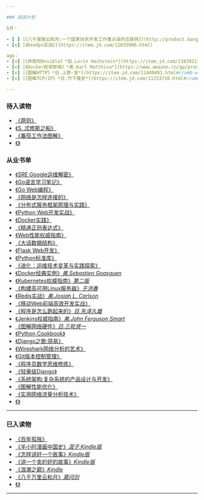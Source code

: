 ```yaml
---

### 阅读计划

5月：

- [ ] [《八千里路云和月:一个国家扶贫开发工作重点县的互联网》](http://product.dangdang.com/23730071.html)
- [x] [《DevOps实战》](https://item.jd.com/12035906.html) 

ago：
- [x] [《奔跑吧Ansible》*加.Lorin Hochstein*](https://item.jd.com/11839215.html)
- [x] [《Docker即学即用》*美.Karl Matthisa*](https://www.amazon.cn/gp/product/B019R55Z6W)
- [x] [《图解HTTP》*日.上野·宣*](https://item.jd.com/11449491.html#crumb-wrap)
- [x] [《图解TCP/IP》*日.竹下隆史*](https://item.jd.com/11253710.html#crumb-wrap)

---
```


### 待入读物

- [《原则》](https://item.jd.com/12257413.html)
- [《S. 忒修斯之船》](https://item.jd.com/11932116.html)
- [《番茄工作法图解》](http://product.dangdang.com/21021603.html)
- [《》]()

### 从业书单

- [《SRE Google运维解密》](https://item.jd.com/11973579.html)
- [《Go语言学习笔记》](https://item.jd.com/11944267.html)
- [《Go Web编程》](https://item.jd.com/12252845.html)
- [《网络是怎样连接的》](http://product.dangdang.com/24174119.html)
- [《分布式服务框架原理与实践》](http://product.dangdang.com/23851271.html)
- [《Python Web开发实战》](http://product.dangdang.com/24029839.html)
- [《Docker实践》](http://product.dangdang.com/25218250.html)
- [《精通正则表达式》](http://product.dangdang.com/22851836.html)
- [《Web性能权威指南》](https://item.jd.com/11444582.html)
- [《大话数据结构》](https://item.jd.com/10663703.html)
- [《Flask Web开发》](https://item.jd.com/11594082.html)
- [《Python标准库》](https://item.jd.com/11020898.html)
- [《进化：运维技术变革与实践探索》]()
- [《Docker经典实例》*美.Sebastien Goasguen*](https://item.jd.com/12126210.html)
- [《Kubernetes权威指南》*第二版*](https://item.jd.com/11980349.html)
- [《构建高可用Linux服务器》*于洪春*](https://item.jd.com/12267548.html)
- [《Redis实战》*美.Josiah L. Carlson*](https://item.jd.com/11791607.html)
- [《移动Web前端高效开发实战》](https://item.jd.com/12170351.html)
- [《程序是怎么跑起来的》*日.矢泽久雄*](https://item.jd.com/11676683.html)
- [《Jenkins权威指南》*美.John Ferguson Smart*](https://item.jd.com/12052762.html)
- [《图解网络硬件》*日.三轮贤一*](https://item.jd.com/11506709.html#crumb-wrap)
- [《Python Cookbook》](https://www.amazon.cn/gp/product/B00WKR1OKG/ref=oh_aui_detailpage_o01_s00?ie=UTF8&psc=1)
- [《Django之歌:简易》](https://www.amazon.cn/gp/product/B00P21W69K/ref=oh_aui_d_detailpage_o02_?ie=UTF8&psc=1)
- [《Wireshark网络分析的艺术》](https://www.amazon.cn/gp/product/B01AS1OS8A/ref=oh_aui_detailpage_o04_s00?ie=UTF8&psc=1)
- [《Git版本控制管理》](https://www.amazon.cn/gp/product/B00U42VM7Y/ref=oh_aui_detailpage_o04_s00?ie=UTF8&psc=1)
- [《程序员数学思维修炼》](http://product.dangdang.com/23447083.html)
- [《轻量级Django》](http://product.dangdang.com/24101643.html)
- [《系统架构:复杂系统的产品设计与开发》](http://product.dangdang.com/24166002.html)
- [《图解性能优化》](http://product.dangdang.com/24185678.html)
- [《实用网络流量分析技术》](https://item.jd.com/13788381692.html)
- [《》]()

---

### 已入读物

- [《百年孤独》](https://item.jd.com/12152685.html)
- [《半小时漫画中国史》*混子.Kindle版*](https://www.amazon.cn/gp/product/B072Z88B9T/ref=oh_aui_d_detailpage_o00_?ie=UTF8&psc=1)
- [《怎样讲好一个故事》*Kindle版*](https://www.amazon.cn/gp/product/B071ZSFVTP/ref=oh_aui_d_detailpage_o00_?ie=UTF8&psc=1)
- [《讲一个卖的好的故事》*Kindle版*](https://www.amazon.cn/gp/product/B01561ZVGK/ref=oh_aui_d_detailpage_o01_?ie=UTF8&psc=1)
- [《浪潮之巅》*Kindle*](https://www.amazon.cn/dp/B01FUVA3BE/ref=sr_1_cc_1?s=aps&ie=UTF8&qid=1525238077&sr=1-1-catcorr&keywords=%E6%B5%AA%E6%BD%AE%E4%B9%8B%E5%B7%85+%E5%90%B4%E5%86%9B)
- [《八千万里云和月》*莫问剑*](http://item.jd.com/11722416.html)
- [《》]()

---
